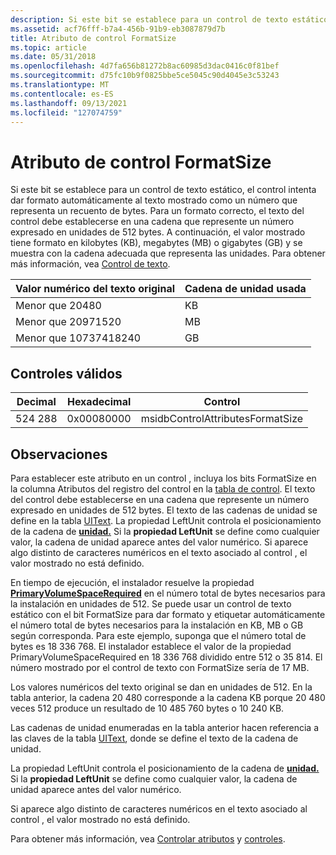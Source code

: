 ```yaml
---
description: Si este bit se establece para un control de texto estático, el control intenta dar formato automáticamente al texto mostrado como un número que representa un recuento de bytes.
ms.assetid: acf76fff-b7a4-456b-91b9-eb3087879d7b
title: Atributo de control FormatSize
ms.topic: article
ms.date: 05/31/2018
ms.openlocfilehash: 4d7fa656b81272b8ac60985d3dac0416c0f81bef
ms.sourcegitcommit: d75fc10b9f0825bbe5ce5045c90d4045e3c53243
ms.translationtype: MT
ms.contentlocale: es-ES
ms.lasthandoff: 09/13/2021
ms.locfileid: "127074759"
---
```

# <a name="formatsize-control-attribute"></a>Atributo de control FormatSize

Si este bit se establece para un control de texto estático, el control intenta dar formato automáticamente al texto mostrado como un número que representa un recuento de bytes. Para un formato correcto, el texto del control debe establecerse en una cadena que represente un número expresado en unidades de 512 bytes. A continuación, el valor mostrado tiene formato en kilobytes (KB), megabytes (MB) o gigabytes (GB) y se muestra con la cadena adecuada que representa las unidades. Para obtener más información, vea [Control de texto](text-control.md).



| Valor numérico del texto original | Cadena de unidad usada |
|----------------------------------|------------------|
| Menor que 20480                  | KB               |
| Menor que 20971520               | MB               |
| Menor que 10737418240            | GB               |



 

## <a name="valid-controls"></a>Controles válidos



| Decimal | Hexadecimal | Control                          |
|---------|-------------|----------------------------------|
| 524 288  | 0x00080000  | msidbControlAttributesFormatSize |



 

## <a name="remarks"></a>Observaciones

Para establecer este atributo en un control , incluya los bits FormatSize en la columna Atributos del registro del control en la [tabla de control](control-table.md). El texto del control debe establecerse en una cadena que represente un número expresado en unidades de 512 bytes. El texto de las cadenas de unidad se define en la tabla [UIText](uitext-table.md). La propiedad LeftUnit controla el posicionamiento de la cadena de [**unidad.**](leftunit.md) Si la **propiedad LeftUnit** se define como cualquier valor, la cadena de unidad aparece antes del valor numérico. Si aparece algo distinto de caracteres numéricos en el texto asociado al control , el valor mostrado no está definido.

En tiempo de ejecución, el instalador resuelve la propiedad [**PrimaryVolumeSpaceRequired**](primaryvolumespacerequired.md) en el número total de bytes necesarios para la instalación en unidades de 512. Se puede usar un control de texto estático con el bit FormatSize para dar formato y etiquetar automáticamente el número total de bytes necesarios para la instalación en KB, MB o GB según corresponda. Para este ejemplo, suponga que el número total de bytes es 18 336 768. El instalador establece el valor de la propiedad PrimaryVolumeSpaceRequired en 18 336 768 dividido entre 512 o 35 814. El número mostrado por el control de texto con FormatSize sería de 17 MB.

Los valores numéricos del texto original se dan en unidades de 512. En la tabla anterior, la cadena 20 480 corresponde a la cadena KB porque 20 480 veces 512 produce un resultado de 10 485 760 bytes o 10 240 KB.

Las cadenas de unidad enumeradas en la tabla anterior hacen referencia a las claves de la tabla [UIText](uitext-table.md), donde se define el texto de la cadena de unidad.

La propiedad LeftUnit controla el posicionamiento de la cadena de [**unidad.**](leftunit.md) Si la **propiedad LeftUnit** se define como cualquier valor, la cadena de unidad aparece antes del valor numérico.

Si aparece algo distinto de caracteres numéricos en el texto asociado al control , el valor mostrado no está definido.

Para obtener más información, vea [Controlar atributos](control-attributes.md) y [controles](controls.md).

 

 



